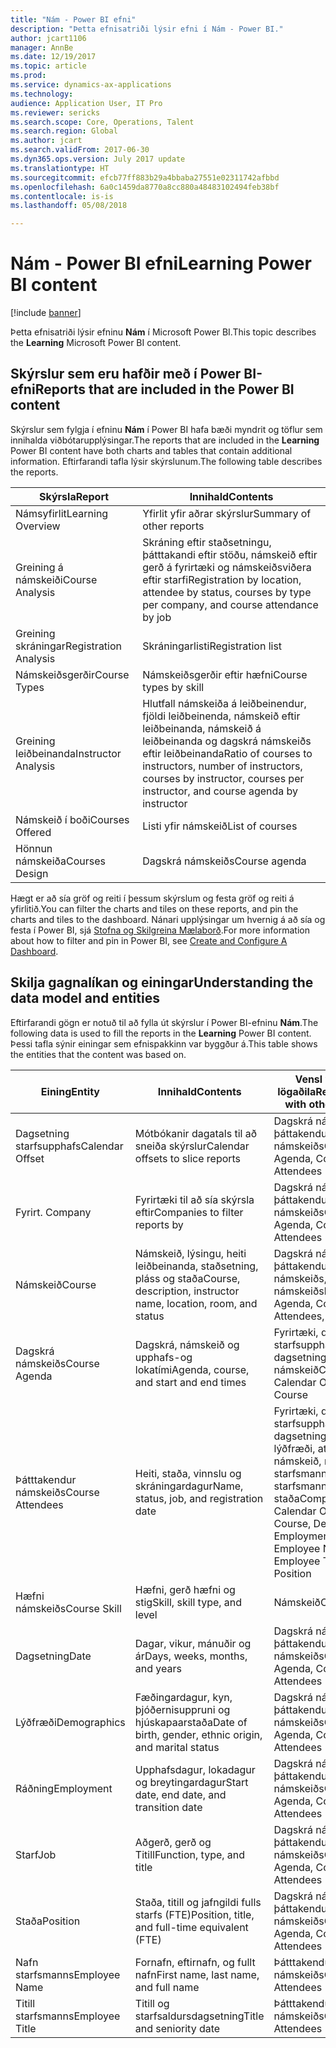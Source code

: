 ```yaml
---
title: "Nám - Power BI efni"
description: "Þetta efnisatriði lýsir efni í Nám - Power BI."
author: jcart1106
manager: AnnBe
ms.date: 12/19/2017
ms.topic: article
ms.prod: 
ms.service: dynamics-ax-applications
ms.technology: 
audience: Application User, IT Pro
ms.reviewer: sericks
ms.search.scope: Core, Operations, Talent
ms.search.region: Global
ms.author: jcart
ms.search.validFrom: 2017-06-30
ms.dyn365.ops.version: July 2017 update
ms.translationtype: HT
ms.sourcegitcommit: efcb77ff883b29a4bbaba27551e02311742afbbd
ms.openlocfilehash: 6a0c1459da8770a8cc880a48483102494feb38bf
ms.contentlocale: is-is
ms.lasthandoff: 05/08/2018

---
```


# <a name="learning-power-bi-content"></a><span data-ttu-id="f0846-103">Nám - Power BI efni</span><span class="sxs-lookup"><span data-stu-id="f0846-103">Learning Power BI content</span></span>

[!include [banner](../includes/banner.md)]

<span data-ttu-id="f0846-104">Þetta efnisatriði lýsir efninu **Nám** í Microsoft Power BI.</span><span class="sxs-lookup"><span data-stu-id="f0846-104">This topic describes the **Learning** Microsoft Power BI content.</span></span>

## <a name="reports-that-are-included-in-the-power-bi-content"></a><span data-ttu-id="f0846-105">Skýrslur sem eru hafðir með í Power BI-efni</span><span class="sxs-lookup"><span data-stu-id="f0846-105">Reports that are included in the Power BI content</span></span>

<span data-ttu-id="f0846-106">Skýrslur sem fylgja í efninu **Nám** í Power BI hafa bæði myndrit og töflur sem innihalda viðbótarupplýsingar.</span><span class="sxs-lookup"><span data-stu-id="f0846-106">The reports that are included in the **Learning** Power BI content have both charts and tables that contain additional information.</span></span> <span data-ttu-id="f0846-107">Eftirfarandi tafla lýsir skýrslunum.</span><span class="sxs-lookup"><span data-stu-id="f0846-107">The following table describes the reports.</span></span>

| <span data-ttu-id="f0846-108">Skýrsla</span><span class="sxs-lookup"><span data-stu-id="f0846-108">Report</span></span>                | <span data-ttu-id="f0846-109">Innihald</span><span class="sxs-lookup"><span data-stu-id="f0846-109">Contents</span></span> |
|-----------------------|----------|
| <span data-ttu-id="f0846-110">Námsyfirlit</span><span class="sxs-lookup"><span data-stu-id="f0846-110">Learning Overview</span></span>     | <span data-ttu-id="f0846-111">Yfirlit yfir aðrar skýrslur</span><span class="sxs-lookup"><span data-stu-id="f0846-111">Summary of other reports</span></span> |
| <span data-ttu-id="f0846-112">Greining á námskeiði</span><span class="sxs-lookup"><span data-stu-id="f0846-112">Course Analysis</span></span>       | <span data-ttu-id="f0846-113">Skráning eftir staðsetningu, þátttakandi eftir stöðu, námskeið eftir gerð á fyrirtæki og námskeiðsviðera eftir starfi</span><span class="sxs-lookup"><span data-stu-id="f0846-113">Registration by location, attendee by status, courses by type per company, and course attendance by job</span></span> |
| <span data-ttu-id="f0846-114">Greining skráningar</span><span class="sxs-lookup"><span data-stu-id="f0846-114">Registration Analysis</span></span> | <span data-ttu-id="f0846-115">Skráningarlisti</span><span class="sxs-lookup"><span data-stu-id="f0846-115">Registration list</span></span> |
| <span data-ttu-id="f0846-116">Námskeiðsgerðir</span><span class="sxs-lookup"><span data-stu-id="f0846-116">Course Types</span></span>          | <span data-ttu-id="f0846-117">Námskeiðsgerðir eftir hæfni</span><span class="sxs-lookup"><span data-stu-id="f0846-117">Course types by skill</span></span> |
| <span data-ttu-id="f0846-118">Greining leiðbeinanda</span><span class="sxs-lookup"><span data-stu-id="f0846-118">Instructor Analysis</span></span>   | <span data-ttu-id="f0846-119">Hlutfall námskeiða á leiðbeinendur, fjöldi leiðbeinenda, námskeið eftir leiðbeinanda, námskeið á leiðbeinanda og dagskrá námskeiðs eftir leiðbeinanda</span><span class="sxs-lookup"><span data-stu-id="f0846-119">Ratio of courses to instructors, number of instructors, courses by instructor, courses per instructor, and course agenda by instructor</span></span> |
| <span data-ttu-id="f0846-120">Námskeið í boði</span><span class="sxs-lookup"><span data-stu-id="f0846-120">Courses Offered</span></span>       | <span data-ttu-id="f0846-121">Listi yfir námskeið</span><span class="sxs-lookup"><span data-stu-id="f0846-121">List of courses</span></span> |
| <span data-ttu-id="f0846-122">Hönnun námskeiða</span><span class="sxs-lookup"><span data-stu-id="f0846-122">Courses Design</span></span>        | <span data-ttu-id="f0846-123">Dagskrá námskeiðs</span><span class="sxs-lookup"><span data-stu-id="f0846-123">Course agenda</span></span> |

<span data-ttu-id="f0846-124">Hægt er að sía gröf og reiti í þessum skýrslum og festa gröf og reiti á yfirlitið.</span><span class="sxs-lookup"><span data-stu-id="f0846-124">You can filter the charts and tiles on these reports, and pin the charts and tiles to the dashboard.</span></span> <span data-ttu-id="f0846-125">Nánari upplýsingar um hvernig á að sía og festa í Power BI, sjá [Stofna og Skilgreina Mælaborð](https://powerbi.microsoft.com/en-us/guided-learning/powerbi-learning-4-2-create-configure-dashboards).</span><span class="sxs-lookup"><span data-stu-id="f0846-125">For more information about how to filter and pin in Power BI, see [Create and Configure A Dashboard](https://powerbi.microsoft.com/en-us/guided-learning/powerbi-learning-4-2-create-configure-dashboards).</span></span>

## <a name="understanding-the-data-model-and-entities"></a><span data-ttu-id="f0846-126">Skilja gagnalíkan og einingar</span><span class="sxs-lookup"><span data-stu-id="f0846-126">Understanding the data model and entities</span></span>

<span data-ttu-id="f0846-127">Eftirfarandi gögn er notuð til að fylla út skýrslur í Power BI-efninu **Nám**.</span><span class="sxs-lookup"><span data-stu-id="f0846-127">The following data is used to fill the reports in the **Learning** Power BI content.</span></span> <span data-ttu-id="f0846-128">Þessi tafla sýnir einingar sem efnispakkinn var byggður á.</span><span class="sxs-lookup"><span data-stu-id="f0846-128">This table shows the entities that the content was based on.</span></span>

| <span data-ttu-id="f0846-129">Eining</span><span class="sxs-lookup"><span data-stu-id="f0846-129">Entity</span></span>           | <span data-ttu-id="f0846-130">Innihald</span><span class="sxs-lookup"><span data-stu-id="f0846-130">Contents</span></span>                                                         | <span data-ttu-id="f0846-131">Vensl við aðra lögaðila</span><span class="sxs-lookup"><span data-stu-id="f0846-131">Relationships with other entities</span></span> |
|------------------|------------------------------------------------------------------|-----------------------------------|
| <span data-ttu-id="f0846-132">Dagsetning starfsupphafs</span><span class="sxs-lookup"><span data-stu-id="f0846-132">Calendar Offset</span></span>  | <span data-ttu-id="f0846-133">Mótbókanir dagatals til að sneiða skýrslur</span><span class="sxs-lookup"><span data-stu-id="f0846-133">Calendar offsets to slice reports</span></span>                                | <span data-ttu-id="f0846-134">Dagskrá námskeiðs, þáttakendur námskeiðs</span><span class="sxs-lookup"><span data-stu-id="f0846-134">Course Agenda, Course Attendees</span></span> |
| <span data-ttu-id="f0846-135">Fyrirt.  </span><span class="sxs-lookup"><span data-stu-id="f0846-135">Company</span></span>          | <span data-ttu-id="f0846-136">Fyrirtæki til að sía skýrsla eftir</span><span class="sxs-lookup"><span data-stu-id="f0846-136">Companies to filter reports by</span></span>                                   | <span data-ttu-id="f0846-137">Dagskrá námskeiðs, þáttakendur námskeiðs</span><span class="sxs-lookup"><span data-stu-id="f0846-137">Course Agenda, Course Attendees</span></span> |
| <span data-ttu-id="f0846-138">Námskeið</span><span class="sxs-lookup"><span data-stu-id="f0846-138">Course</span></span>           | <span data-ttu-id="f0846-139">Námskeið, lýsingu, heiti leiðbeinanda, staðsetning, pláss og staða</span><span class="sxs-lookup"><span data-stu-id="f0846-139">Course, description, instructor name, location, room, and status</span></span> | <span data-ttu-id="f0846-140">Dagskrá námskeiðs, þáttakendur námskeiðs, námskeiðshæfni</span><span class="sxs-lookup"><span data-stu-id="f0846-140">Course Agenda, Course Attendees, Course Skill</span></span> |
| <span data-ttu-id="f0846-141">Dagskrá námskeiðs</span><span class="sxs-lookup"><span data-stu-id="f0846-141">Course Agenda</span></span>    | <span data-ttu-id="f0846-142">Dagskrá, námskeið og upphafs-og lokatími</span><span class="sxs-lookup"><span data-stu-id="f0846-142">Agenda, course, and start and end times</span></span>                          | <span data-ttu-id="f0846-143">Fyrirtæki, dagsetning starfsupphafs, dagsetning, námskeið</span><span class="sxs-lookup"><span data-stu-id="f0846-143">Company, Calendar Offset, Date, Course</span></span> |
| <span data-ttu-id="f0846-144">Þátttakendur námskeiðs</span><span class="sxs-lookup"><span data-stu-id="f0846-144">Course Attendees</span></span> | <span data-ttu-id="f0846-145">Heiti, staða, vinnslu og skráningardagur</span><span class="sxs-lookup"><span data-stu-id="f0846-145">Name, status, job, and registration date</span></span>                         | <span data-ttu-id="f0846-146">Fyrirtæki, dagsetning starfsupphafs, dagsetning, námskeið, lýðfræði, atvinna, námskeið, nafn starfsmanns, titill starfsmanns, starf, staða</span><span class="sxs-lookup"><span data-stu-id="f0846-146">Company, Calendar Offset, Date, Course, Demographics, Employment, Course, Employee Name, Employee Title, Job, Position</span></span> |
| <span data-ttu-id="f0846-147">Hæfni námskeiðs</span><span class="sxs-lookup"><span data-stu-id="f0846-147">Course Skill</span></span>     | <span data-ttu-id="f0846-148">Hæfni, gerð hæfni og stig</span><span class="sxs-lookup"><span data-stu-id="f0846-148">Skill, skill type, and level</span></span>                                     | <span data-ttu-id="f0846-149">Námskeið</span><span class="sxs-lookup"><span data-stu-id="f0846-149">Course</span></span> |
| <span data-ttu-id="f0846-150">Dagsetning</span><span class="sxs-lookup"><span data-stu-id="f0846-150">Date</span></span>             | <span data-ttu-id="f0846-151">Dagar, vikur, mánuðir og ár</span><span class="sxs-lookup"><span data-stu-id="f0846-151">Days, weeks, months, and years</span></span>                                   | <span data-ttu-id="f0846-152">Dagskrá námskeiðs, þáttakendur námskeiðs</span><span class="sxs-lookup"><span data-stu-id="f0846-152">Course Agenda, Course Attendees</span></span> |
| <span data-ttu-id="f0846-153">Lýðfræði</span><span class="sxs-lookup"><span data-stu-id="f0846-153">Demographics</span></span>     | <span data-ttu-id="f0846-154">Fæðingardagur, kyn, þjóðernisuppruni og hjúskapaarstaða</span><span class="sxs-lookup"><span data-stu-id="f0846-154">Date of birth, gender, ethnic origin, and marital status</span></span>         | <span data-ttu-id="f0846-155">Dagskrá námskeiðs, þáttakendur námskeiðs</span><span class="sxs-lookup"><span data-stu-id="f0846-155">Course Agenda, Course Attendees</span></span> |
| <span data-ttu-id="f0846-156">Ráðning</span><span class="sxs-lookup"><span data-stu-id="f0846-156">Employment</span></span>       | <span data-ttu-id="f0846-157">Upphafsdagur, lokadagur og breytingardagur</span><span class="sxs-lookup"><span data-stu-id="f0846-157">Start date, end date, and transition date</span></span>                        | <span data-ttu-id="f0846-158">Dagskrá námskeiðs, þáttakendur námskeiðs</span><span class="sxs-lookup"><span data-stu-id="f0846-158">Course Agenda, Course Attendees</span></span> |
| <span data-ttu-id="f0846-159">Starf</span><span class="sxs-lookup"><span data-stu-id="f0846-159">Job</span></span>              | <span data-ttu-id="f0846-160">Aðgerð, gerð og Titill</span><span class="sxs-lookup"><span data-stu-id="f0846-160">Function, type, and title</span></span>                                        | <span data-ttu-id="f0846-161">Dagskrá námskeiðs, þáttakendur námskeiðs</span><span class="sxs-lookup"><span data-stu-id="f0846-161">Course Agenda, Course Attendees</span></span> |
| <span data-ttu-id="f0846-162">Staða</span><span class="sxs-lookup"><span data-stu-id="f0846-162">Position</span></span>         | <span data-ttu-id="f0846-163">Staða, titill og jafngildi fulls starfs (FTE)</span><span class="sxs-lookup"><span data-stu-id="f0846-163">Position, title, and full-time equivalent (FTE)</span></span>                  | <span data-ttu-id="f0846-164">Dagskrá námskeiðs, þáttakendur námskeiðs</span><span class="sxs-lookup"><span data-stu-id="f0846-164">Course Agenda, Course Attendees</span></span> |
| <span data-ttu-id="f0846-165">Nafn starfsmanns</span><span class="sxs-lookup"><span data-stu-id="f0846-165">Employee Name</span></span>    | <span data-ttu-id="f0846-166">Fornafn, eftirnafn, og fullt nafn</span><span class="sxs-lookup"><span data-stu-id="f0846-166">First name, last name, and full name</span></span>                             | <span data-ttu-id="f0846-167">Þátttakendur námskeiðs</span><span class="sxs-lookup"><span data-stu-id="f0846-167">Course Attendees</span></span> |
| <span data-ttu-id="f0846-168">Titill starfsmanns</span><span class="sxs-lookup"><span data-stu-id="f0846-168">Employee Title</span></span>   | <span data-ttu-id="f0846-169">Titill og starfsaldursdagsetning</span><span class="sxs-lookup"><span data-stu-id="f0846-169">Title and seniority date</span></span>                                         | <span data-ttu-id="f0846-170">Þátttakendur námskeiðs</span><span class="sxs-lookup"><span data-stu-id="f0846-170">Course Attendees</span></span> |



